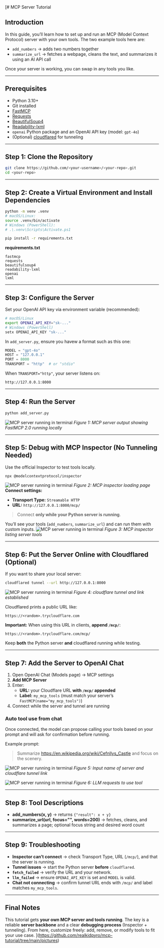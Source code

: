 [# MCP Server Tutorial

## Introduction
In this guide, you’ll learn how to set up and run an MCP (Model Context Protocol) server with your own tools.
The two example tools here are:
- `add_numbers` → adds two numbers together
- `summarize_url` → fetches a webpage, cleans the text, and summarizes it using an AI API call

Once your server is working, you can swap in any tools you like.

---

## Prerequisites
- Python 3.10+
- Git installed
- [FastMCP](https://pypi.org/project/fastmcp/)
- [Requests](https://pypi.org/project/requests/)
- [BeautifulSoup4](https://pypi.org/project/beautifulsoup4/)
- [Readability-lxml](https://pypi.org/project/readability-lxml/)
- `openai` Python package and an OpenAI API key (model: `gpt-4o`)
- (Optional) [cloudflared](https://developers.cloudflare.com/cloudflare-one/connections/connect-apps/install-and-setup/installation/) for tunneling

---

## Step 1: Clone the Repository
```bash
git clone https://github.com/<your-username>/<your-repo>.git
cd <your-repo>
```

---

## Step 2: Create a Virtual Environment and Install Dependencies
```bash
python -m venv .venv
# macOS/Linux:
source .venv/bin/activate
# Windows (PowerShell):
# .\.venv\Scripts\Activate.ps1

pip install -r requirements.txt
```

**requirements.txt**
```
fastmcp
requests
beautifulsoup4
readability-lxml
openai
lxml
```

---

## Step 3: Configure the Server
Set your OpenAI API key via environment variable (recommended):

```bash
# macOS/Linux
export OPENAI_API_KEY="sk-..."
# Windows (PowerShell)
setx OPENAI_API_KEY "sk-..."
```

In `add_server.py`, ensure you havew a format such as this one:
```python
MODEL = "gpt-4o"
HOST = "127.0.0.1"
PORT = 8000
TRANSPORT = "http"  # or "stdio"
```

When `TRANSPORT="http"`, your server listens on:
```
http://127.0.0.1:8000
```

---

## Step 4: Run the Server
```bash
python add_server.py
```
![MCP server running in terminal](pictures/bd10f9cc5f43970b6e0ce998c7ef3709.png)
*Figure 1: MCP server output showing FastMCP 2.0 running locally*


---

## Step 5: Debug with MCP Inspector (No Tunneling Needed)
Use the official Inspector to test tools locally.

```bash
npx @modelcontextprotocol/inspector
```
![MCP server running in terminal](pictures/3c684d1be7f229374e001badefae52aa.png)
*Figure 2: MCP inspector loading page*
**Connect settings:**
- **Transport Type:** `Streamable HTTP`
- **URL:** `http://127.0.0.1:8000/mcp/`

> Connect **only while your Python server is running**.

You’ll see your tools (`add_numbers`, `summarize_url`) and can run them with custom inputs.
![MCP server running in terminal](pictures/c814e351b89da67aae2d0dc0075fa137.png)
*Figure 3: MCP inspector listing server tools*


---

## Step 6: Put the Server Online with Cloudflared (Optional)
If you want to share your local server:

```bash
cloudflared tunnel --url http://127.0.0.1:8000
```
![MCP server running in terminal](pictures/aacd4ab8a1f78b8cd190be5d12369c44.png)
*Figure 4: cloudflare tunnel and link established*


Cloudflared prints a public URL like:
```
https://<random>.trycloudflare.com
```

**Important:** When using this URL in clients, **append `/mcp/`**:
```
https://<random>.trycloudflare.com/mcp/
```

Keep **both** the Python server **and** cloudflared running while testing.

---

## Step 7: Add the Server to OpenAI Chat
1. Open OpenAI Chat (Models page) → MCP settings
2. **Add MCP Server**
3. Enter:
   - **URL:** your Cloudflare URL **with `/mcp/` appended**
   - **Label:** `my_mcp_tools` (must match your server’s `FastMCP(name="my_mcp_tools")`)
4. Connect while the server and tunnel are running

### Auto tool use from chat
Once connected, the model can propose calling your tools based on your prompt and will ask for confirmation before running.

Example prompt:
> Summarize https://en.wikipedia.org/wiki/Cefnllys_Castle and focus on the scenery.

![MCP server running in terminal](pictures/959fd42ccb2f14c5340c78a133d06820.png)
*Figure 5: Input name of server and cloudflare tunnel link*


![MCP server running in terminal](pictures/883c3459f2f41b0a7e48c0d34f3e334a.png)
*Figure 6: LLM requests to use tool*


---

## Step 8: Tool Descriptions
- **add_numbers(x, y)** → returns `{"result": x + y}`
- **summarize_url(url, focus="", words=200)** → fetches, cleans, and summarizes a page; optional focus string and desired word count

---



## Step 9: Troubleshooting
- **Inspector can’t connect** → check Transport Type, URL (`/mcp/`), and that the server is running.
- **Tunnel issues** → start the Python server **before** `cloudflared`.
- **`fetch_failed`** → verify the URL and your network.
- **`llm_failed`** → ensure `OPENAI_API_KEY` is set and `MODEL` is valid.
- **Chat not connecting** → confirm tunnel URL ends with `/mcp/` and label matches `my_mcp_tools`.

---

## Final Notes
This tutorial gets **your own MCP server and tools running**. The key is a reliable **server backbone** and a clear **debugging process** (Inspector + tunneling).
From here, customize freely: add, remove, or modify tools to fit your use case.
](https://github.com/realkidpyro/mcp-tutorial/tree/main/pictures)
